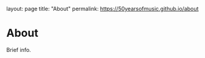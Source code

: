 layout: page
title: "About"
permalink: https://50yearsofmusic.github.io/about

# About



Brief info.
